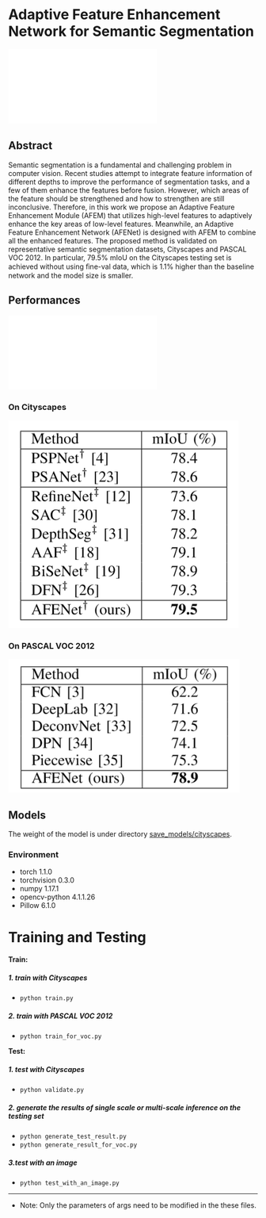 
# Adaptive Feature Enhancement Network for Semantic Segmentation
![Graph](imgs/AFEModule.pdf)

## Abstract
Semantic segmentation is a fundamental and challenging problem in computer vision. Recent studies attempt to integrate feature information of different depths to improve the performance of segmentation tasks, and a few of them enhance the features before fusion. However, which areas of the feature should be strengthened and how to strengthen are still inconclusive. Therefore, in this work we propose an Adaptive Feature Enhancement Module (AFEM) that utilizes high-level features to adaptively enhance the key areas of low-level features. Meanwhile, an Adaptive Feature Enhancement Network (AFENet) is designed with AFEM to combine all the enhanced features. The proposed method is validated on representative semantic segmentation datasets, Cityscapes and PASCAL VOC 2012. In particular, 79.5% mIoU on the Cityscapes testing set is achieved without using ﬁne-val data, which is 1.1% higher than the baseline network and the model size is smaller.

## Performances
![Graph](imgs/val_ex.pdf)

### On Cityscapes
![Table](imgs/result_on_cityscapes.png)

### On PASCAL VOC 2012
![Table](imgs/result_on_VOC.png)

## Models
The weight of the model is under directory [save_models/cityscapes](save_models/cityscapes/).
### Environment
- torch           1.1.0
- torchvision     0.3.0
- numpy           1.17.1
- opencv-python   4.1.1.26
- Pillow          6.1.0

# Training and Testing
**Train:**
##### 1. train with Cityscapes
- ```python train.py```

##### 2. train with PASCAL VOC 2012
- ```python train_for_voc.py```

**Test:**
##### 1. test with Cityscapes 
- ```python validate.py```

##### 2. generate the results of single scale or multi-scale inference on the testing set
- ```python generate_test_result.py```
- ```python generate_result_for_voc.py```

##### 3.test with an image 
- ```python test_with_an_image.py```

-------------------------------------------------------------------
* Note: Only the parameters of args need to be modified in the these files.



